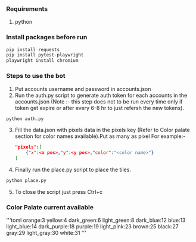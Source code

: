 
### Requirements

1. python 


### Install packages before run

```bash
pip install requests
pip install pytest-playwright
playwright install chromium
```

### Steps to use the bot

1. Put accounts username and password in accounts.json
2. Run the auth.py script to generate auth token for each accounts in the accounts.json (Note :- this step does not to be run every time only if token get expire or after every 6-8 hr to just refersh the new tokens).
```bash
python auth.py
```
3. Fill the data.json with pixels data in the pixels key (Refer to Color palate section for color names available).Put as many as pixel
    For example:-
    ```json
    "pixels":[
        {"x":<x pos>,"y":<y pos>,"color":"<color name>"}
    ]
    ```

4. Finally run the place.py script to place the tiles.
```bash
python place.py
```
5. To close the script just press Ctrl+c

### Color Palate current available 

'''toml
orange:3
yellow:4
dark_green:6
light_green:8
dark_blue:12
blue:13
light_blue:14
dark_purple:18
purple:19
light_pink:23
brown:25
black:27
gray:29
light_gray:30
white:31 
'''



